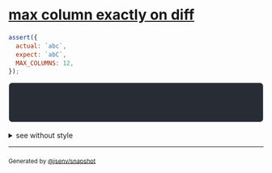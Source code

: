 # [max column exactly on diff](../../max_columns.test.js#L126)

```js
assert({
  actual: `abc`,
  expect: `abC`,
  MAX_COLUMNS: 12,
});
```

![img](throw.svg)

<details>
  <summary>see without style</summary>

```console
AssertionError: actual and expect are different

actual: …"c"
expect: …"C"
```

</details>


---

<sub>
  Generated by <a href="https://github.com/jsenv/core/tree/main/packages/tooling/snapshot">@jsenv/snapshot</a>
</sub>
